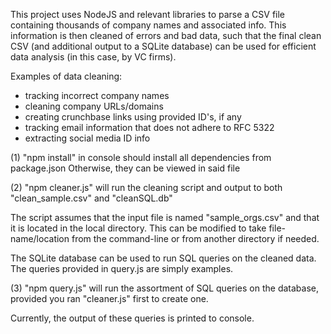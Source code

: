 This project uses NodeJS and relevant libraries to parse a CSV file containing thousands of company names and associated info. This information is then cleaned of errors and bad data, such that the final clean CSV (and additional output to a SQLite database) can be used for efficient data analysis (in this case, by VC firms).

Examples of data cleaning:
- tracking incorrect company names
- cleaning company URLs/domains
- creating crunchbase links using provided ID's, if any
- tracking email information that does not adhere to RFC 5322
- extracting social media ID info

(1) "npm install" in console should install all dependencies from package.json
Otherwise, they can be viewed in said file

(2) "npm cleaner.js" will run the cleaning script and output to both "clean_sample.csv" and "cleanSQL.db"

The script assumes that the input file is named "sample_orgs.csv" and that it is located in the local directory. This can be modified to take file-name/location from the command-line or from another directory if needed.

The SQLite database can be used to run SQL queries on the cleaned data. The queries provided in query.js are simply examples.

(3) "npm query.js" will run the assortment of SQL queries on the database, provided you ran "cleaner.js" first to create one.

Currently, the output of these queries is printed to console.
